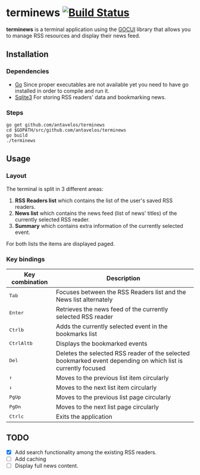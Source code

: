 # terminews [![Build Status](https://travis-ci.org/antavelos/terminews.svg?branch=master)](https://travis-ci.org/antavelos/terminews)

**terminews** is a terminal application using the [GOCUI](https://github.com/jroimartin/gocui) library that allows you to manage RSS resources and display their news feed.


## Installation

### Dependencies

* [Go](https://golang.org/)
	Since proper executables are not available yet you need to have go installed in order to compile and run it.
* [Sqlite3](https://www.sqlite.org/)
	For storing RSS readers' data and bookmarking news.

### Steps

    go get github.com/antavelos/terminews
	cd $GOPATH/src/github.com/antavelos/terminews
	go build
	./terminews


## Usage

### Layout
The terminal is split in 3 different areas:
1. **RSS Readers list** which contains the list of the user's saved RSS readers.
2. **News list** which contains the news feed (list of news' titles) of the currently selected RSS reader.
3. **Summary** which contains extra information of the currently selected event.

For both lists the items are displayed paged.

### Key bindings
 Key combination | Description
---|---
<kbd>Tab</kbd>|Focuses between the RSS Readers list and the News list alternately
<kbd>Enter</kbd>|Retrieves the news feed of the currently selected RSS reader
<kbd>Ctrl</kbd><kbd>b</kbd>|Adds the currently selected event in the bookmarks list
<kbd>Ctrl</kbd><kbd>Alt</kbd><kbd>b</kbd>|Displays the bookmarked events
<kbd>Del</kbd>|Deletes the selected RSS reader of the selected bookmarked event depending on which list is currently focused
<kbd>&uarr;</kbd>|Moves to the previous list item circularly
<kbd>&darr;</kbd>|Moves to the next list item circularly
<kbd>PgUp</kbd>|Moves to the previous list page circularly
<kbd>PgDn</kbd>|Moves to the next list page circularly
<kbd>Ctrl</kbd><kbd>c</kbd>|Exits the application


## TODO
- [x] Add search functionality among the existing RSS readers.
- [ ] Add caching
- [ ] Display full news content.
